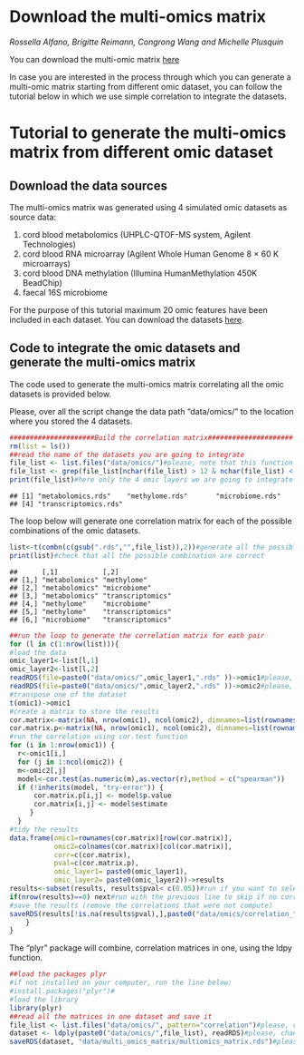 Download the multi-omics matrix
===============================

*Rossella Alfano, Brigitte Reimann, Congrong Wang and Michelle Plusquin*

You can download the multi-omic matrix
[here](https://github.com/rossellaalfano/Circular-plots/tree/main/data/multi_omics_matrix)

In case you are interested in the process through which you can generate
a multi-omic matrix starting from different omic dataset, you can follow
the tutorial below in which we use simple correlation to integrate the
datasets.

Tutorial to generate the multi-omics matrix from different omic dataset
=======================================================================

Download the data sources
-------------------------

The multi-omics matrix was generated using 4 simulated omic datasets as
source data:

1.  cord blood metabolomics (UHPLC-QTOF-MS system, Agilent Technologies)
2.  cord blood RNA microarray (Agilent Whole Human Genome 8 × 60 K
    microarrays)
3.  cord blood DNA methylation (Illumina HumanMethylation 450K BeadChip)
4.  faecal 16S microbiome

For the purpose of this tutorial maximum 20 omic features have been
included in each dataset. You can download the datasets
[here](https://github.com/rossellaalfano/Circular-plots/tree/main/data/omics).

Code to integrate the omic datasets and generate the multi-omics matrix
-----------------------------------------------------------------------

The code used to generate the multi-omics matrix correlating all the
omic datasets is provided below.

Please, over all the script change the data path “data/omics/” to the location where you
stored the 4 datasets. 

``` r
#####################Build the correlation matrix#####################
rm(list = ls())
##read the name of the datasets you are going to integrate
file_list <- list.files("data/omics/")#please, note that this function reads all the files that are in the folder, so make sure only the 4 omic datasets are in the folder. Please, change change the data path “data/omics/” to the location where you stored the 4 datasets. 
file_list <- grep(file_list[nchar(file_list) > 12 & nchar(file_list) < 20], pattern = '.rds', value = TRUE)
print(file_list)#here only the 4 omic layers we are going to integrate should appear. If not, check that  only the 4 omic datasets are in the folder
```

    ## [1] "metabolomics.rds"    "methylome.rds"       "microbiome.rds"     
    ## [4] "transcriptomics.rds"

The loop below will generate one correlation matrix for each of the
possible combinations of the omic datasets.

``` r
list<-t(combn(c(gsub(".rds","",file_list)),2))#generate all the possible combinations 
print(list)#check that all the possible combination are correct
```

    ##      [,1]           [,2]             
    ## [1,] "metabolomics" "methylome"      
    ## [2,] "metabolomics" "microbiome"     
    ## [3,] "metabolomics" "transcriptomics"
    ## [4,] "methylome"    "microbiome"     
    ## [5,] "methylome"    "transcriptomics"
    ## [6,] "microbiome"   "transcriptomics"

``` r
##run the loop to generate the correlation matrix for each pair
for (l in c(1:nrow(list))){
#load the data
omic_layer1<-list[l,1]
omic_layer2<-list[l,2]
readRDS(file=paste0("data/omics/",omic_layer1,".rds" ))->omic1#please, change the data path “data/omics/” to the location where you stored the 4 datasets. 
readRDS(file=paste0("data/omics/",omic_layer2,".rds" ))->omic2#please, change the data path “data/omics/” to the location where you stored the 4 datasets. 
#transpose one of the dataset
t(omic1)->omic1
#create a matrix to store the results
cor.matrix<-matrix(NA, nrow(omic1), ncol(omic2), dimnames=list(rownames(omic1),colnames(omic2)))
cor.matrix.p<-matrix(NA, nrow(omic1), ncol(omic2), dimnames=list(rownames(omic1),colnames(omic2)))
#run the correlation using cor.test function
for (i in 1:nrow(omic1)) {
  r<-omic1[i,]
  for (j in 1:ncol(omic2)) {
  m<-omic2[,j]
  model<-cor.test(as.numeric(m),as.vector(r),method = c("spearman"))
  if (!inherits(model, "try-error")) {
      cor.matrix.p[i,j] <- model$p.value
      cor.matrix[i,j] <- model$estimate
     }
  }
#tidy the results
data.frame(omic1=rownames(cor.matrix)[row(cor.matrix)], 
           omic2=colnames(cor.matrix)[col(cor.matrix)], 
           corr=c(cor.matrix),
           pval=c(cor.matrix.p),
           omic_layer1= paste0(omic_layer1),
           omic_layer2= paste0(omic_layer2))->results
results<-subset(results, results$pval< c(0.05))#run if you want to select significant pairs only
if(nrow(results)==0) next#run with the previous line to skip if no correlation is significant
#save the results (remove the correlations that were not compute)
saveRDS(results[!is.na(results$pval),],paste0("data/omics/correlation_", omic_layer1,"_" , omic_layer2, ".rds"))#please, change the data path “data/omics/” to the location where you stored the 4 datasets. 
    }
}
```

The “plyr” package will combine, correlation matrices in one, using the
ldpy function.

``` r
##load the packages plyr 
#if not installed on your computer, run the line below:
#install.packages("plyr")#
#load the library
library(plyr)
##read all the matrices in one dataset and save it
file_list <- list.files("data/omics/", pattern="correlation")#please, change the data path “data/omics/” to the location where you stored the 4 datasets. 
dataset <- ldply(paste0("data/omics/",file_list), readRDS)#please, change the data path “data/omics/” to the location where you stored the 4 datasets. 
saveRDS(dataset, "data/multi_omics_matrix/multiomics_matrix.rds")#please, change the data path “data/multi_omics_matrix/” to the location where you want to stored the multi omics matrix
```
